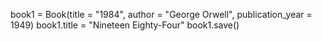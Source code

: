 book1 = Book(title = "1984", author = "George Orwell", publication_year = 1949)
book1.title = "Nineteen Eighty-Four"
book1.save()